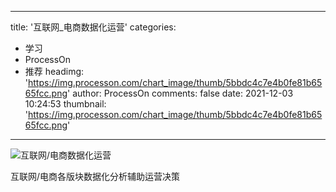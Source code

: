 
---
title: '互联网_电商数据化运营'
categories: 
 - 学习
 - ProcessOn
 - 推荐
headimg: 'https://img.processon.com/chart_image/thumb/5bbdc4c7e4b0fe81b6565fcc.png'
author: ProcessOn
comments: false
date: 2021-12-03 10:24:53
thumbnail: 'https://img.processon.com/chart_image/thumb/5bbdc4c7e4b0fe81b6565fcc.png'
---

<div>   
<img class="thumb" alt="互联网/电商数据化运营" src="https://img.processon.com/chart_image/thumb/5bbdc4c7e4b0fe81b6565fcc.png" referrerpolicy="no-referrer">
<p>互联网/电商各版块数据化分析辅助运营决策</p>  
</div>
            